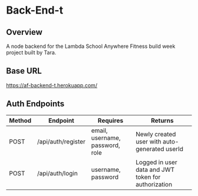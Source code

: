 # Back-End-t

## Overview
A node backend for the Lambda School Anywhere Fitness build week project built by Tara.

## Base URL
https://af-backend-t.herokuapp.com/

## Auth Endpoints
Method | Endpoint | Requires | Returns
--- | --- | --- | ---
POST | /api/auth/register | email, username, password, role | Newly created user with auto-generated userId
POST | /api/auth/login | username, password | Logged in user data and JWT token for authorization